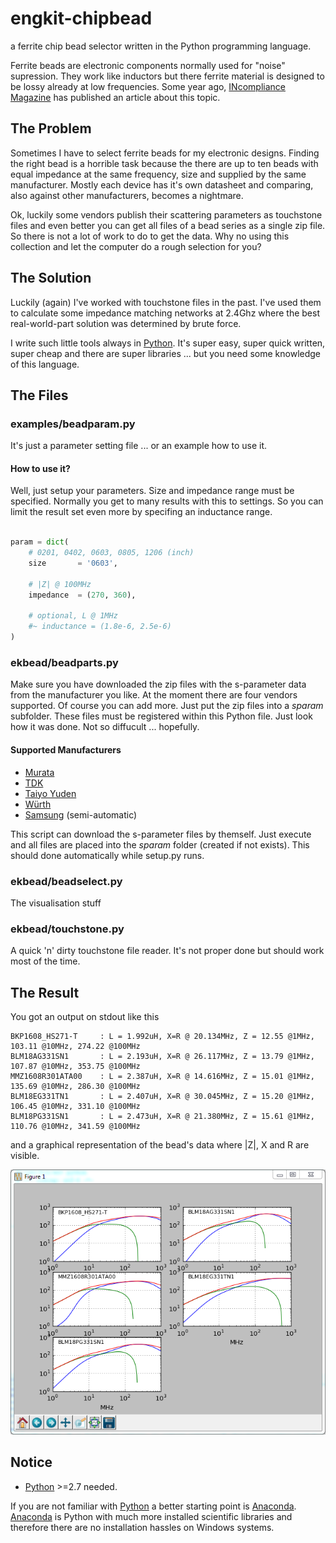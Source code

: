 engkit-chipbead
===============
a ferrite chip bead selector written in the Python programming language.

Ferrite beads are electronic components normally used for "noise" supression.
They work like inductors but there ferrite material is designed to be
lossy already at low frequencies. Some year ago, [INcompliance Magazine]
has published an article about this topic.

The Problem
-----------
Sometimes I have to select ferrite beads for my electronic designs. Finding the right
bead is a horrible task because the there are up to ten beads with equal impedance
at the same frequency, size and supplied by the same manufacturer. Mostly each device
has it's own datasheet and comparing, also against other manufacturers, becomes a nightmare.

Ok, luckily some vendors publish their scattering parameters as touchstone files
and even better you can get all files of a bead series as a single zip file. So there
is not a lot of work to do to get the data. Why no using this collection and let the
computer do a rough selection for you?


The Solution
------------
Luckily (again) I've worked with touchstone files in the past. I've used them to
calculate some impedance matching networks at 2.4Ghz where the best real-world-part
solution was determined by brute force.

I write such little tools always in [Python]. It's super easy, super quick written,
super cheap and there are super libraries ... but you need some knowledge of this language.


The Files
---------
### examples/beadparam.py
It's just a parameter setting file ... or an example how to use it.
#### How to use it?
Well, just setup your parameters. Size and impedance range must be specified.
Normally you get to many results with this to settings. So you can limit the result
set even more by specifing an inductance range.

```python

param = dict(
    # 0201, 0402, 0603, 0805, 1206 (inch)
    size       = '0603',

    # |Z| @ 100MHz
    impedance  = (270, 360),

    # optional, L @ 1MHz
    #~ inductance = (1.8e-6, 2.5e-6)
)

```

### ekbead/beadparts.py
Make sure you have downloaded the zip files with the s-parameter data from the
manufacturer you like. At the moment there are four vendors supported. Of course
you can add more. Just put the zip files into a *sparam* subfolder. These files
must be registered within this Python file. Just look how it was done. Not so
diffucult ... hopefully.

#### Supported Manufacturers
- [Murata]
- [TDK]
- [Taiyo Yuden]
- [Würth]
- [Samsung] (semi-automatic)

This script can download the s-parameter files by themself. Just execute and all
files are placed into the *sparam* folder (created if not exists). This should
done automatically while setup.py runs.


### ekbead/beadselect.py
The visualisation stuff


### ekbead/touchstone.py
A quick 'n' dirty touchstone file reader.
It's not proper done but should work most of the time.

The Result
----------
You got an output on stdout like this

```
BKP1608_HS271-T     : L = 1.992uH, X=R @ 20.134MHz, Z = 12.55 @1MHz, 103.11 @10MHz, 274.22 @100MHz
BLM18AG331SN1       : L = 2.193uH, X=R @ 26.117MHz, Z = 13.79 @1MHz, 107.87 @10MHz, 353.75 @100MHz
MMZ1608R301ATA00    : L = 2.387uH, X=R @ 14.616MHz, Z = 15.01 @1MHz, 135.69 @10MHz, 286.30 @100MHz
BLM18EG331TN1       : L = 2.407uH, X=R @ 30.045MHz, Z = 15.20 @1MHz, 106.45 @10MHz, 331.10 @100MHz
BLM18PG331SN1       : L = 2.473uH, X=R @ 21.380MHz, Z = 15.61 @1MHz, 110.76 @10MHz, 341.59 @100MHz
```

and a graphical representation of the bead's data where |Z|, X and R are visible.

![Bead Selector Window][pyBeadSelector.png]


Notice
------
- [Python] >=2.7 needed.

If you are not familiar with [Python] a better starting point is [Anaconda].
[Anaconda] is Python with much more installed scientific libraries and therefore there are no installation hassles on Windows systems.


[INcompliance Magazine]: http://incompliancemag.com/article/all-ferrite-beads-are-not-created-equal-understanding-the-importance-of-ferrite-bead-material-behavior/
[Murata]: http://www.murata.com/en-us/tool/sparameter/ferritebead/
[TDK]: https://product.tdk.com/info/en/technicalsupport/tvcl/general/beads.html
[Taiyo Yuden]: http://www.yuden.co.jp/ut/product/support/pdf_spice_spara/
[Würth]: http://www.we-online.de/web/en/electronic_components/toolbox_pbs/S_Parameter_1.php
[Samsung]: http://weblib.samsungsem.com/LCR_Web_Library.jsp?type=bead&lng=en_US
[Python]: http://www.python.org
[Matplotlib]: http://matplotlib.org/
[Anaconda]: https://www.continuum.io

[pyBeadSelector.png]: https://github.com/kungpfui/engkit-chipbead/blob/master/images/pyBeadSelector.png "Bead Selector Window"
